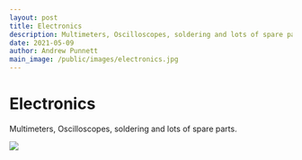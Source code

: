 ```yaml
---
layout: post
title: Electronics
description: Multimeters, Oscilloscopes, soldering and lots of spare parts. 
date: 2021-05-09
author: Andrew Punnett
main_image: /public/images/electronics.jpg
---
```


# Electronics

Multimeters, Oscilloscopes, soldering and lots of spare parts. 

![](/public/images/electronics.jpg)
